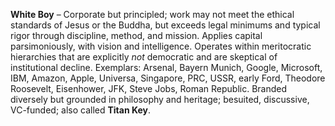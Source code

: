 **White Boy** – Corporate but principled; work may not meet the ethical standards of Jesus or the Buddha, but exceeds legal minimums and typical rigor through discipline, method, and mission. Applies capital parsimoniously, with vision and intelligence. Operates within meritocratic hierarchies that are explicitly _not_ democratic and are skeptical of institutional decline. Exemplars: Arsenal, Bayern Munich, Google, Microsoft, IBM, Amazon, Apple, Universa, Singapore, PRC, USSR, early Ford, Theodore Roosevelt, Eisenhower, JFK, Steve Jobs, Roman Republic. Branded diversely but grounded in philosophy and heritage; besuited, discussive, VC-funded; also called **Titan Key**.